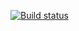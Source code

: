 [![Build status](https://ci.appveyor.com/api/projects/status/4nc27m03h2pgonxw?svg=true)](https://ci.appveyor.com/project/VictShev/postmanecho)
